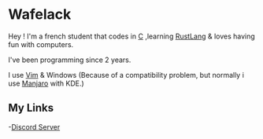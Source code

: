 # Wafelack

Hey ! I'm a french student that codes in [C](https://www.amazon.co.uk/C-Programming-Language-2nd/dp/0131103628) ,learning [RustLang](https://rustlang.org) & loves having fun with computers. 

I've been programming since 2 years.

I use [Vim](https://www.vim.org) & Windows (Because of a compatibility problem, but normally i use [Manjaro](https://manjaro.org/) with KDE.)

## My Links 

-[Discord Server](https://discord.gg/5VgZgRe)
